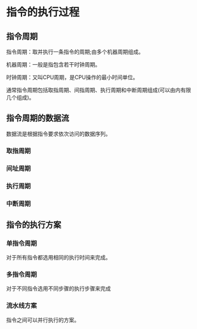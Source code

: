 # 指令的执行过程

## 指令周期

指令周期：取并执行一条指令的周期;由多个机器周期组成。

机器周期：一般是指包含若干时钟周期。

时钟周期：又叫CPU周期，是CPU操作的最小时间单位。

通常指令周期包括取指周期、间指周期、执行周期和中断周期组成(可以由内有限几个组成)。

## 指令周期的数据流

数据流是根据指令要求依次访问的数据序列。

### 取指周期

### 间址周期

### 执行周期

### 中断周期

## 指令的执行方案

### 单指令周期

对于所有指令都选用相同的执行时间来完成。

### 多指令周期

对于不同指令选用不同步骤的执行步骤来完成

### 流水线方案

指令之间可以并行执行的方案。

